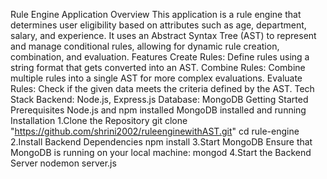 Rule Engine Application
Overview
This application is a rule engine that determines user eligibility based on attributes such as age, department, salary, and experience. It uses an Abstract Syntax Tree (AST) to represent and manage conditional rules, allowing for dynamic rule creation, combination, and evaluation.
Features
Create Rules: Define rules using a string format that gets converted into an AST.
Combine Rules: Combine multiple rules into a single AST for more complex evaluations.
Evaluate Rules: Check if the given data meets the criteria defined by the AST.
Tech Stack
Backend: Node.js, Express.js
Database: MongoDB
Getting Started
Prerequisites
Node.js and npm installed
MongoDB installed and running
Installation
1.Clone the Repository
git clone "https://github.com/shrini2002/ruleenginewithAST.git"
cd rule-engine
2.Install Backend Dependencies
npm install
3.Start MongoDB
Ensure that MongoDB is running on your local machine:
mongod
4.Start the Backend Server
nodemon server.js

